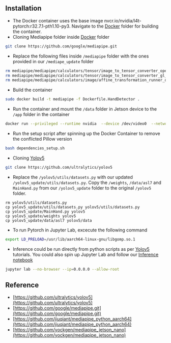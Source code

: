 ## Installation
* The Docker container uses the base image nvcr.io/nvidia/l4t-pytorch:r32.7.1-pth1.10-py3. Navigate to the [Docker](Docker) folder for building the container.
* Cloning Mediapipe folder inside [Docker](Docker) folder
```bash
git clone https://github.com/google/mediapipe.git
```
* Replace the following files inside `/mediapipe` folder with the ones provided in our `/mediape_update` folder
```bash
rm mediapipe/mediapipe/calculators/tensor/image_to_tensor_converter_opencv.cc
rm mediapipe/mediapipe/calculators/tensor/image_to_tensor_converter_gl_buffer.cc
rm mediapipe/mediapipe/calculators/image/affine_transformation_runner_opencv.cc
```
* Build the container
```bash
sudo docker build -t mediapipe -f Dockerfile.HandDetector .
```
* Run the container and mount the `/data` folder in Jetson device to the `/app` folder in the container
```bash
docker run --privileged --runtime nvidia  --device /dev/video0  --network host --rm -v /data:/app/data -e DISPLAY=$DISPLAY -v /tmp:/tmp -ti mediapipe
```
* Run the setup script after spinning up the Docker Container to remove the conflicted Pillow version
```bash
bash dependencies_setup.sh
```
* Cloning [Yolov5](https://github.com/ultralytics/yolov5) 
```bash
git clone https://github.com/ultralytics/yolov5
```
* Replace the `/yolov5/utils/datasets.py` with our updated `/yolov5_update/utils/datasets.py`. Copy the `/weights`, `/data/asl7` and `MainHand.py` from our `/yolov5_update` folder to the original `/yolov5` folder. 
```
rm yolov5/utils/datasets.py
cp yolov5_update/utils/datasets.py yolov5/utils/datasets.py
cp yolov5_update/MainHand.py yolov5
cp yolov5_update/weights yolov5
cp yolov5_update/data/asl7 yolov5/data
```
* To run Pytorch in Jupyter Lab, excecute the following command
```bash
export LD_PRELOAD=/usr/lib/aarch64-linux-gnu/libgomp.so.1
```
* Inference could be run directly from python scripts as per [Yolov5](https://github.com/ultralytics/yolov5) tutorials. You could also spin up Jupyter Lab and follow our [Inference notebook](Yolov5_mediapipe_inference.ipynb)   
```bash
jupyter lab --no-browser --ip=0.0.0.0 --allow-root
```

## Reference
* [https://github.com/ultralytics/yolov5](https://github.com/ultralytics/yolov5)
* [https://github.com/google/mediapipe.git](https://github.com/google/mediapipe.git)
* [https://github.com/jiuqiant/mediapipe_python_aarch64](https://github.com/jiuqiant/mediapipe_python_aarch64)
* [https://github.com/yockgen/mediapipe_jetson_nano](https://github.com/yockgen/mediapipe_jetson_nano)
